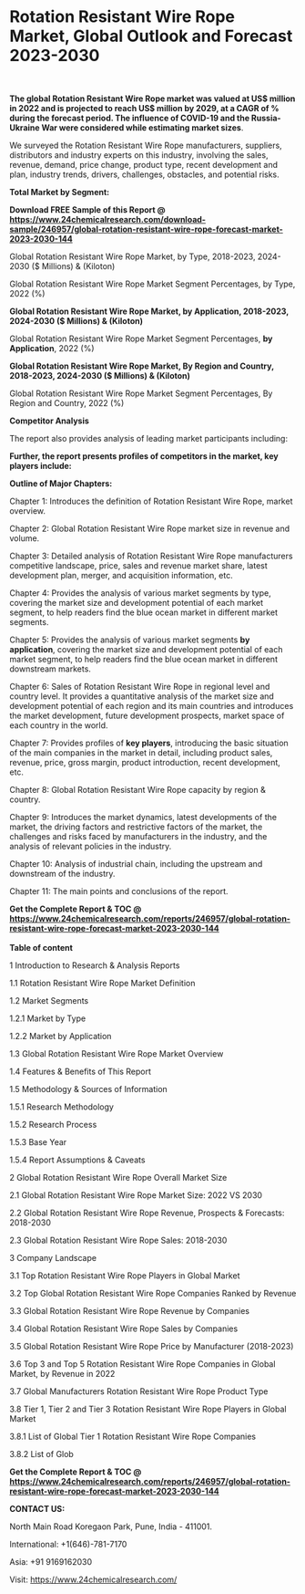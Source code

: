 <h1>Rotation Resistant Wire Rope Market, Global Outlook and Forecast 2023-2030</h1><br/><p><strong>The global Rotation Resistant Wire Rope market was valued at US$ million in 2022 and is projected to reach US$ million by 2029, at a <strong>CAGR</strong> of % during the forecast period. The influence of COVID-19 and the Russia-Ukraine War were considered while estimating market sizes</strong>.</p><p>We surveyed the Rotation Resistant Wire Rope manufacturers, suppliers, distributors and industry experts on this industry, involving the sales, revenue, demand, price change, product type, recent development and plan, industry trends, drivers, challenges, obstacles, and potential risks.</p><p><strong>Total Market by Segment:</strong></p><div><b>Download FREE Sample of this Report @ <a href="https://www.24chemicalresearch.com/download-sample/246957/global-rotation-resistant-wire-rope-forecast-market-2023-2030-144">https://www.24chemicalresearch.com/download-sample/246957/global-rotation-resistant-wire-rope-forecast-market-2023-2030-144</a></b></div><p>Global Rotation Resistant Wire Rope Market, by Type, 2018-2023, 2024-2030 ($ Millions) & (Kiloton)</p><p>Global Rotation Resistant Wire Rope Market Segment Percentages, by Type, 2022 (%)</p><p><strong>Global Rotation Resistant Wire Rope Market, <strong>by Application</strong>, 2018-2023, 2024-2030 ($ Millions) & (Kiloton)</strong></p><p>Global Rotation Resistant Wire Rope Market Segment Percentages, <strong>by Application</strong>, 2022 (%)</p><p><strong>Global Rotation Resistant Wire Rope Market, By Region and Country, 2018-2023, 2024-2030 ($ Millions) & (Kiloton)</strong></p><p>Global Rotation Resistant Wire Rope Market Segment Percentages, By Region and Country, 2022 (%)</p><p><strong>Competitor Analysis</strong></p><p>The report also provides analysis of leading market participants including:</p><p><strong>Further, the report presents profiles of competitors in the market, <strong>key players</strong> include:</strong></p><p><strong>Outline of Major Chapters:</strong></p><p>Chapter 1: Introduces the definition of Rotation Resistant Wire Rope, market overview.</p><p>Chapter 2: Global Rotation Resistant Wire Rope market size in revenue and volume.</p><p>Chapter 3: Detailed analysis of Rotation Resistant Wire Rope manufacturers competitive landscape, price, sales and revenue market share, latest development plan, merger, and acquisition information, etc.</p><p>Chapter 4: Provides the analysis of various market segments by type, covering the market size and development potential of each market segment, to help readers find the blue ocean market in different market segments.</p><p>Chapter 5: Provides the analysis of various market segments <strong>by application</strong>, covering the market size and development potential of each market segment, to help readers find the blue ocean market in different downstream markets.</p><p>Chapter 6: Sales of Rotation Resistant Wire Rope in regional level and country level. It provides a quantitative analysis of the market size and development potential of each region and its main countries and introduces the market development, future development prospects, market space of each country in the world.</p><p>Chapter 7: Provides profiles of <strong>key players</strong>, introducing the basic situation of the main companies in the market in detail, including product sales, revenue, price, gross margin, product introduction, recent development, etc.</p><p>Chapter 8: Global Rotation Resistant Wire Rope capacity by region & country.</p><p>Chapter 9: Introduces the market dynamics, latest developments of the market, the driving factors and restrictive factors of the market, the challenges and risks faced by manufacturers in the industry, and the analysis of relevant policies in the industry.</p><p>Chapter 10: Analysis of industrial chain, including the upstream and downstream of the industry.</p><p>Chapter 11: The main points and conclusions of the report.</p><div><b>Get the Complete Report & TOC @ <a href="https://www.24chemicalresearch.com/reports/246957/global-rotation-resistant-wire-rope-forecast-market-2023-2030-144">https://www.24chemicalresearch.com/reports/246957/global-rotation-resistant-wire-rope-forecast-market-2023-2030-144</a></b></div><br><b>Table of content</b><p>1 Introduction to Research & Analysis Reports<br />
 
  1.1 Rotation Resistant Wire Rope Market Definition<br />
 
  1.2 Market Segments<br />
 
  1.2.1 Market by Type<br />
 
  1.2.2 Market by Application<br />
 
  1.3 Global Rotation Resistant Wire Rope Market Overview<br />
 
  1.4 Features & Benefits of This Report<br />
 
  1.5 Methodology & Sources of Information<br />
 
  1.5.1 Research Methodology<br />
 
  1.5.2 Research Process<br />
 
  1.5.3 Base Year<br />
 
  1.5.4 Report Assumptions & Caveats<br />
 
 2 Global Rotation Resistant Wire Rope Overall Market Size<br />
 
  2.1 Global Rotation Resistant Wire Rope Market Size: 2022 VS 2030<br />
 
  2.2 Global Rotation Resistant Wire Rope Revenue, Prospects & Forecasts: 2018-2030<br />
 
  2.3 Global Rotation Resistant Wire Rope Sales: 2018-2030<br />
 
 3 Company Landscape<br />
 
  3.1 Top Rotation Resistant Wire Rope Players in Global Market<br />
 
  3.2 Top Global Rotation Resistant Wire Rope Companies Ranked by Revenue<br />
 
  3.3 Global Rotation Resistant Wire Rope Revenue by Companies<br />
 
  3.4 Global Rotation Resistant Wire Rope Sales by Companies<br />
 
  3.5 Global Rotation Resistant Wire Rope Price by Manufacturer (2018-2023)<br />
 
  3.6 Top 3 and Top 5 Rotation Resistant Wire Rope Companies in Global Market, by Revenue in 2022<br />
 
  3.7 Global Manufacturers Rotation Resistant Wire Rope Product Type<br />
 
  3.8 Tier 1, Tier 2 and Tier 3 Rotation Resistant Wire Rope Players in Global Market<br />
 
  3.8.1 List of Global Tier 1 Rotation Resistant Wire Rope Companies<br />
 
  3.8.2 List of Glob<br><div><b>Get the Complete Report & TOC @ <a href="https://www.24chemicalresearch.com/reports/246957/global-rotation-resistant-wire-rope-forecast-market-2023-2030-144">https://www.24chemicalresearch.com/reports/246957/global-rotation-resistant-wire-rope-forecast-market-2023-2030-144</a></b></div></p>
 
 <b>CONTACT US:</b><br>
 
 North Main Road Koregaon Park, Pune, India - 411001.<br/>
 
 International: +1(646)-781-7170<br/>
 
 Asia: +91 9169162030<br/>
 
 Visit: <a href="https://www.24chemicalresearch.com/">https://www.24chemicalresearch.com/</a>
 
 <br>